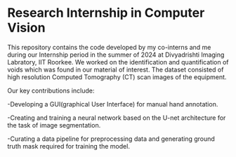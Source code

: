 # Research Internship in Computer Vision

This repository contains the code developed by my co-interns and me during our Internship period in the summer of 2024 at Divyadrishti Imaging Labratory, IIT Roorkee. 
We worked on the identification and quantification of voids which was found in our material of interest. The dataset consisted of high resolution Computed Tomography (CT) scan images of the equipment.

Our key contributions include: 

  -Developing a GUI(graphical User Interface) for manual hand annotation.
  
  -Creating and training a neural network based on the U-net architecture for the task of image segmentation.
  
  -Curating a data pipeline for preprocessing data and generating ground truth mask required for training the model.

